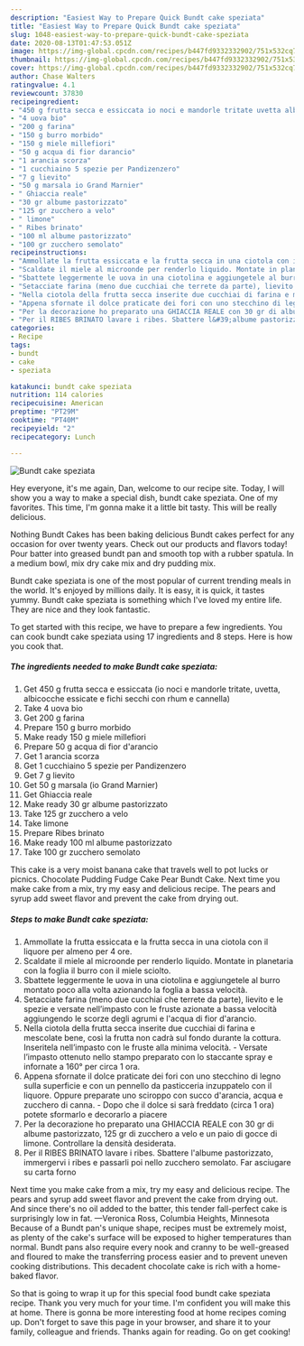 ```yaml
---
description: "Easiest Way to Prepare Quick Bundt cake speziata"
title: "Easiest Way to Prepare Quick Bundt cake speziata"
slug: 1048-easiest-way-to-prepare-quick-bundt-cake-speziata
date: 2020-08-13T01:47:53.051Z
image: https://img-global.cpcdn.com/recipes/b447fd9332332902/751x532cq70/bundt-cake-speziata-recipe-main-photo.jpg
thumbnail: https://img-global.cpcdn.com/recipes/b447fd9332332902/751x532cq70/bundt-cake-speziata-recipe-main-photo.jpg
cover: https://img-global.cpcdn.com/recipes/b447fd9332332902/751x532cq70/bundt-cake-speziata-recipe-main-photo.jpg
author: Chase Walters
ratingvalue: 4.1
reviewcount: 37830
recipeingredient:
- "450 g frutta secca e essiccata io noci e mandorle tritate uvetta albicocche essicate e fichi secchi con rhum e cannella"
- "4 uova bio"
- "200 g farina"
- "150 g burro morbido"
- "150 g miele millefiori"
- "50 g acqua di fior darancio"
- "1 arancia scorza"
- "1 cucchiaino 5 spezie per Pandizenzero"
- "7 g lievito"
- "50 g marsala io Grand Marnier"
- " Ghiaccia reale"
- "30 gr albume pastorizzato"
- "125 gr zucchero a velo"
- " limone"
- " Ribes brinato"
- "100 ml albume pastorizzato"
- "100 gr zucchero semolato"
recipeinstructions:
- "Ammollate la frutta essiccata e la frutta secca in una ciotola con il liquore per almeno per 4 ore."
- "Scaldate il miele al microonde per renderlo liquido. Montate in planetaria con la foglia il burro con il miele sciolto."
- "Sbattete leggermente le uova in una ciotolina e aggiungetele al burro montato poco alla volta azionando la foglia a bassa velocità."
- "Setacciate farina (meno due cucchiai che terrete da parte), lievito e le spezie e versate nell’impasto con le fruste azionate a bassa velocità aggiungendo le scorze degli agrumi e l&#39;acqua di fior d&#39;arancio."
- "Nella ciotola della frutta secca inserite due cucchiai di farina e mescolate bene, così la frutta non cadrà sul fondo durante la cottura. Inseritela nell’impasto con le fruste alla minima velocità.  Versate l’impasto ottenuto nello stampo preparato con lo staccante spray e infornate a 160° per circa 1 ora."
- "Appena sfornate il dolce praticate dei fori con uno stecchino di legno sulla superficie e con un pennello da pasticceria inzuppatelo con il liquore. Oppure preparate uno sciroppo con succo d&#39;arancia, acqua e zucchero di canna. Dopo che il dolce si sarà freddato (circa 1 ora) potete sformarlo e decorarlo a piacere"
- "Per la decorazione ho preparato una GHIACCIA REALE con 30 gr di albume pastorizzato, 125 gr di zucchero a velo e un paio di gocce di limone. Controllare la densità desiderata."
- "Per il RIBES BRINATO lavare i ribes. Sbattere l&#39;albume pastorizzato, immergervi i ribes e passarli poi nello zucchero semolato. Far asciugare su carta forno"
categories:
- Recipe
tags:
- bundt
- cake
- speziata

katakunci: bundt cake speziata 
nutrition: 114 calories
recipecuisine: American
preptime: "PT29M"
cooktime: "PT40M"
recipeyield: "2"
recipecategory: Lunch

---
```



![Bundt cake speziata](https://img-global.cpcdn.com/recipes/b447fd9332332902/751x532cq70/bundt-cake-speziata-recipe-main-photo.jpg)

Hey everyone, it's me again, Dan, welcome to our recipe site. Today, I will show you a way to make a special dish, bundt cake speziata. One of my favorites. This time, I'm gonna make it a little bit tasty. This will be really delicious.

Nothing Bundt Cakes has been baking delicious Bundt cakes perfect for any occasion for over twenty years. Check out our products and flavors today! Pour batter into greased bundt pan and smooth top with a rubber spatula. In a medium bowl, mix dry cake mix and dry pudding mix.

Bundt cake speziata is one of the most popular of current trending meals in the world. It's enjoyed by millions daily. It is easy, it is quick, it tastes yummy. Bundt cake speziata is something which I've loved my entire life. They are nice and they look fantastic.


To get started with this recipe, we have to prepare a few ingredients. You can cook bundt cake speziata using 17 ingredients and 8 steps. Here is how you cook that.

<!--inarticleads1-->

##### The ingredients needed to make Bundt cake speziata:

1. Get 450 g frutta secca e essiccata (io noci e mandorle tritate, uvetta, albicocche essicate e fichi secchi con rhum e cannella)
1. Take 4 uova bio
1. Get 200 g farina
1. Prepare 150 g burro morbido
1. Make ready 150 g miele millefiori
1. Prepare 50 g acqua di fior d&#39;arancio
1. Get 1 arancia scorza
1. Get 1 cucchiaino 5 spezie per Pandizenzero
1. Get 7 g lievito
1. Get 50 g marsala (io Grand Marnier)
1. Get  Ghiaccia reale
1. Make ready 30 gr albume pastorizzato
1. Take 125 gr zucchero a velo
1. Take  limone
1. Prepare  Ribes brinato
1. Make ready 100 ml albume pastorizzato
1. Take 100 gr zucchero semolato


This cake is a very moist banana cake that travels well to pot lucks or picnics. Chocolate Pudding Fudge Cake Pear Bundt Cake. Next time you make cake from a mix, try my easy and delicious recipe. The pears and syrup add sweet flavor and prevent the cake from drying out. 

<!--inarticleads2-->

##### Steps to make Bundt cake speziata:

1. Ammollate la frutta essiccata e la frutta secca in una ciotola con il liquore per almeno per 4 ore.
1. Scaldate il miele al microonde per renderlo liquido. Montate in planetaria con la foglia il burro con il miele sciolto.
1. Sbattete leggermente le uova in una ciotolina e aggiungetele al burro montato poco alla volta azionando la foglia a bassa velocità.
1. Setacciate farina (meno due cucchiai che terrete da parte), lievito e le spezie e versate nell’impasto con le fruste azionate a bassa velocità aggiungendo le scorze degli agrumi e l&#39;acqua di fior d&#39;arancio.
1. Nella ciotola della frutta secca inserite due cucchiai di farina e mescolate bene, così la frutta non cadrà sul fondo durante la cottura. Inseritela nell’impasto con le fruste alla minima velocità.  - Versate l’impasto ottenuto nello stampo preparato con lo staccante spray e infornate a 160° per circa 1 ora.
1. Appena sfornate il dolce praticate dei fori con uno stecchino di legno sulla superficie e con un pennello da pasticceria inzuppatelo con il liquore. Oppure preparate uno sciroppo con succo d&#39;arancia, acqua e zucchero di canna. - Dopo che il dolce si sarà freddato (circa 1 ora) potete sformarlo e decorarlo a piacere
1. Per la decorazione ho preparato una GHIACCIA REALE con 30 gr di albume pastorizzato, 125 gr di zucchero a velo e un paio di gocce di limone. Controllare la densità desiderata.
1. Per il RIBES BRINATO lavare i ribes. Sbattere l&#39;albume pastorizzato, immergervi i ribes e passarli poi nello zucchero semolato. Far asciugare su carta forno


Next time you make cake from a mix, try my easy and delicious recipe. The pears and syrup add sweet flavor and prevent the cake from drying out. And since there&#39;s no oil added to the batter, this tender fall-perfect cake is surprisingly low in fat. —Veronica Ross, Columbia Heights, Minnesota Because of a Bundt pan&#39;s unique shape, recipes must be extremely moist, as plenty of the cake&#39;s surface will be exposed to higher temperatures than normal. Bundt pans also require every nook and cranny to be well-greased and floured to make the transferring process easier and to prevent uneven cooking distributions. This decadent chocolate cake is rich with a home-baked flavor. 

So that is going to wrap it up for this special food bundt cake speziata recipe. Thank you very much for your time. I'm confident you will make this at home. There is gonna be more interesting food at home recipes coming up. Don't forget to save this page in your browser, and share it to your family, colleague and friends. Thanks again for reading. Go on get cooking!
